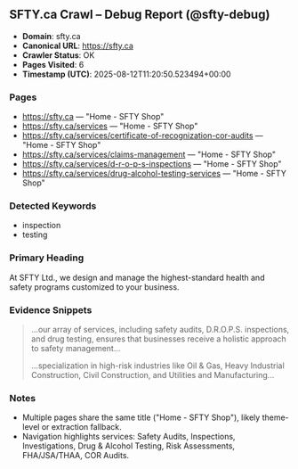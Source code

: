 <!--
Purpose: Markdown debug report summarizing the SFTY.ca crawl output.
Description: This file distills key metadata, pages, keywords, and evidence snippets from
`output-after-dedup.jsonl` for quick human review during debugging.
Key Sections: Metadata, Pages, Detected Keywords, Primary Heading, Evidence Snippets, Notes.
-->

<!-- AIDEV-NOTE: source = output-after-dedup.jsonl; keep this report in sync when recrawling -->

## SFTY.ca Crawl – Debug Report (@sfty-debug)

- **Domain**: sfty.ca
- **Canonical URL**: https://sfty.ca
- **Crawler Status**: OK
- **Pages Visited**: 6
- **Timestamp (UTC)**: 2025-08-12T11:20:50.523494+00:00

### Pages

- https://sfty.ca — "Home - SFTY Shop"
- https://sfty.ca/services — "Home - SFTY Shop"
- https://sfty.ca/services/certificate-of-recognization-cor-audits — "Home - SFTY Shop"
- https://sfty.ca/services/claims-management — "Home - SFTY Shop"
- https://sfty.ca/services/d-r-o-p-s-inspections — "Home - SFTY Shop"
- https://sfty.ca/services/drug-alcohol-testing-services — "Home - SFTY Shop"

### Detected Keywords

- inspection
- testing

### Primary Heading

At SFTY Ltd., we design and manage the highest-standard health and safety programs customized to your business.

### Evidence Snippets

> ...our array of services, including safety audits, D.R.O.P.S. inspections, and drug testing, ensures that businesses receive a holistic approach to safety management...
>
> ...specialization in high-risk industries like Oil & Gas, Heavy Industrial Construction, Civil Construction, and Utilities and Manufacturing...

### Notes

- Multiple pages share the same title ("Home - SFTY Shop"), likely theme-level or extraction fallback.
- Navigation highlights services: Safety Audits, Inspections, Investigations, Drug & Alcohol Testing, Risk Assessments, FHA/JSA/THAA, COR Audits.
